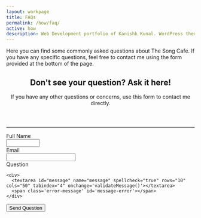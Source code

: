 ```yaml
---
layout: workpage
title: FAQs
permalink: /how/faq/
active: how
description: Web Development portfolio of Kanishk Kunal. WordPress themes, Jekyll themes, Blogs and WebApps
---
```


Here you can find some commonly asked questions about The Song Cafe. If you have any specific questions, feel free to contact me using the form provided at the bottom of the page.

<script>
function validateName() {

  var name = document.getElementById('name').value;

  if (name.length == 0) {

    document.getElementById("name-error").style.visibility = "visible";
    producePrompt('Name is required', 'name-error' , 'red');
    return false;

  }

  if (!name.match(/^[A-Za-z]*\s{1}[A-Za-z]*$/)) {

    document.getElementById("name-error").style.visibility = "visible";
    producePrompt('Include your first and last name','name-error', 'red');
    return false;

  }

  if (name.match(/^[A-Za-z]*\s{1}[A-Za-z]*$/)) {
  	document.getElementById("name-error").style.visibility = "hidden";
  }

    return true;

}

function validateEmail () {

  var email = document.getElementById('email').value;

  if (email.length == 0) {

    document.getElementById("email-error").style.visibility = "visible";
    producePrompt('E-mail is required','email-error', 'red');
    return false;

  }

  if (!email.match(/^[A-Za-z\._\-[0-9]*[@][A-Za-z]*[\.][a-z]{2,4}$/)) {

    document.getElementById("email-error").style.visibility = "visible";
    producePrompt('Invalid e-mail address', 'email-error', 'red');
    return false;

  }

  if (email.match(/^[A-Za-z\._\-[0-9]*[@][A-Za-z]*[\.][a-z]{2,4}$/)) {
  	document.getElementById("email-error").style.visibility = "hidden";
  }

    return true;
}

function validateMessage() {
  var message = document.getElementById('message').value;
  var required = 1;
  var left = required - message.length;

  if (left > 0) {

  	document.getElementById("message-error").style.visibility = "visible";
    producePrompt('Don\'t forget to ask your question!','message-error','red');
    return false;
  }

  if (left <= 0) {
  	
  	document.getElementById("message-error").style.visibility = "hidden";
  }

  return true;
}

function validateForm() {
  if (!validateName() || !validateEmail() || !validateMessage()) {
    jsShow('submit-error');
    producePrompt('Please fix errors to submit your question.', 'submit-error', 'red');
    setTimeout(function(){jsHide('submit-error');}, 3000);
    return false;
  }
  else {
  	loading();
  }
}

function loading() {
  var image = document.getElementById('loadingSpinner');
  image.style.display = 'inline';
  var text = document.getElementById('loadingText');
  text.style.display = 'inline';
}

function jsShow(id) {
  document.getElementById(id).style.display = 'block';
}

function jsHide(id) {
  document.getElementById(id).style.display = 'none';
}




function producePrompt(message, promptLocation, color) {

  document.getElementById(promptLocation).innerHTML = message;
  document.getElementById(promptLocation).style.color = color;


}

Element.prototype.remove = function() {
    this.parentElement.removeChild(this);
}
NodeList.prototype.remove = HTMLCollection.prototype.remove = function() {
    for(var i = this.length - 1; i >= 0; i--) {
        if(this[i] && this[i].parentElement) {
            this[i].parentElement.removeChild(this[i]);
        }
    }
}
</script>

<form name="questionform" action="https://questionform.herokuapp.com/send" onsubmit="return validateForm()" method="POST">

  <header>
    <h2>Don't see your question? Ask it here!</h2>
    <div>If you have any other questions or concerns, use this form to contact me directly.</div>
  </header>

  <hr>
  
  <div>
    <label class="desc" id="title1" for="name">Full Name</label>
    <div>
      <input id="name" name="name" type="text" class="field text fn" value="" size="8" tabindex="1" onchange='validateName()'>
      <span class='error-message' id='name-error'></span>
    </div>
  </div>
    
  <div>
    <label class="desc" id="title3" for="email">
      Email
    </label>
    <div>
      <input id="email" name="email" type="text" spellcheck="false" value="" maxlength="255" tabindex="3" onchange='validateEmail()'>
      <span class='error-message' id='email-error'></span>
   </div>
  </div>
    
  <div>
    <label class="desc" id="title4" for="message">
      Question
    </label>
  
    <div>
      <textarea id="message" name="message" spellcheck="true" rows="10" cols="50" tabindex="4" onchange='validateMessage()'></textarea>
      <span class='error-message' id='message-error'></span>
    </div>
  </div>

  <div>
		<div>
			<div>
				<input id="saveForm" name="saveForm" type="submit" value="Send Question" tabindex="5">
				<p name="loadingText" id="loadingText" style="display:none;">Sending...</p> 
				<img src="http://apps.voxmedia.com/graphics/sbnation-nba-draft-meme/images/loader-427f86c0.gif" name="loadingSpinner" id="loadingSpinner" height="5%" width="5%" style="display:none;">
				<span class='error-message' id='submit-error'></span>
    </div>
    </div>
	</div>
  
</form>

<script type="text/javascript">

	$(document).ready(function() {
		$.get("https://questionform.herokuapp.com/");
	});

</script>